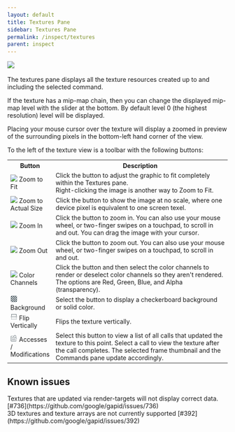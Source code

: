 ```yaml
---
layout: default
title: Textures Pane
sidebar: Textures Pane
permalink: /inspect/textures
parent: inspect
---
```


<img src="../images/textures-view.png" width="558px"/>

The textures pane displays all the texture resources created up to and including the selected command.

If the texture has a mip-map chain, then you can change the displayed mip-map level with the slider at the bottom. By default level 0 (the highest resolution) level will be displayed.

Placing your mouse cursor over the texture will display a zoomed in preview of the surrounding pixels in the bottom-left hand corner of the view.

To the left of the texture view is a toolbar with the following buttons:

<table>
  <tbody>
    <tr>
      <th width="20%">Button</th>
      <th>Description</th>
    </tr>
    <tr>
      <td>
        <img src="https://raw.githubusercontent.com/google/gapid/master/gapic/res/icons/android/zoom_fit%402x.png" width="16px"/>
        Zoom to Fit
      </td>
      <td>
        Click the button to adjust the graphic to fit completely within the Textures pane.
        <br/>Right-clicking the image is another way to Zoom to Fit.
      </td>
    </tr>
    <tr>
      <td>
        <img src="https://raw.githubusercontent.com/google/gapid/master/gapic/res/icons/android/zoom_actual%402x.png" width="16px"/>
        Zoom to Actual Size
      </td>
      <td>Click the button to show the image at no scale, where one device pixel is equivalent to one screen texel.</td>
    </tr>
    <tr>
      <td>
        <img src="https://raw.githubusercontent.com/google/gapid/master/gapic/res/icons/android/zoom_in%402x.png" width="16px"/>
        Zoom In
      </td>
      <td>Click the button to zoom in. You can also use your mouse wheel, or two-finger swipes on a touchpad, to scroll in and out. You can drag the image with your cursor.</td>
    </tr>
    <tr>
      <td>
        <img src="https://raw.githubusercontent.com/google/gapid/master/gapic/res/icons/android/zoom_out%402x.png" width="16px"/>
        Zoom Out
      </td>
      <td>Click the button to zoom out. You can also use your mouse wheel, or two-finger swipes on a touchpad, to scroll in and out.</td>
    </tr>
    <tr>
      <td>
        <img src="https://raw.githubusercontent.com/google/gapid/master/gapic/res/icons/gapid/color_channels%402x.png" width="16px"/>
        Color Channels
      </td>
      <td>Click the button and then select the color channels to render or deselect color channels so they aren't rendered. The options are Red, Green, Blue, and Alpha (transparency).</td>
    </tr>
    <tr>
      <td>
        <img src="https://raw.githubusercontent.com/google/gapid/master/gapic/res/icons/gapid/transparency%402x.png" width="16px"/>
        Background
      </td>
      <td>Select the button to display a checkerboard background or solid color.</td>
    </tr>
    <tr>
      <td>
        <img src="https://raw.githubusercontent.com/google/gapid/master/gapic/res/icons/gapid/flip_vertically%402x.png" width="16px"/>
        Flip Vertically
      </td>
      <td>Flips the texture vertically.</td>
    </tr>
    <tr>
      <td>
        <img src="https://raw.githubusercontent.com/google/gapid/master/gapic/res/icons/gapid/jump%402x.png" width="16px"/>
        Accesses / Modifications
      </td>
      <td>Select this button to view a list of all calls that updated the texture to this point. Select a call to view the texture after the call completes. The selected frame thumbnail and the Commands pane update accordingly.</td>
    </tr>
  </tbody>
</table>

## Known issues

<div class="issue" markdown="span">
  Textures that are updated via render-targets will not display correct data. [#736](https://github.com/google/gapid/issues/736)
</div>

<div class="issue" markdown="span">
  3D textures and texture arrays are not currently supported [#392](https://github.com/google/gapid/issues/392)
</div>